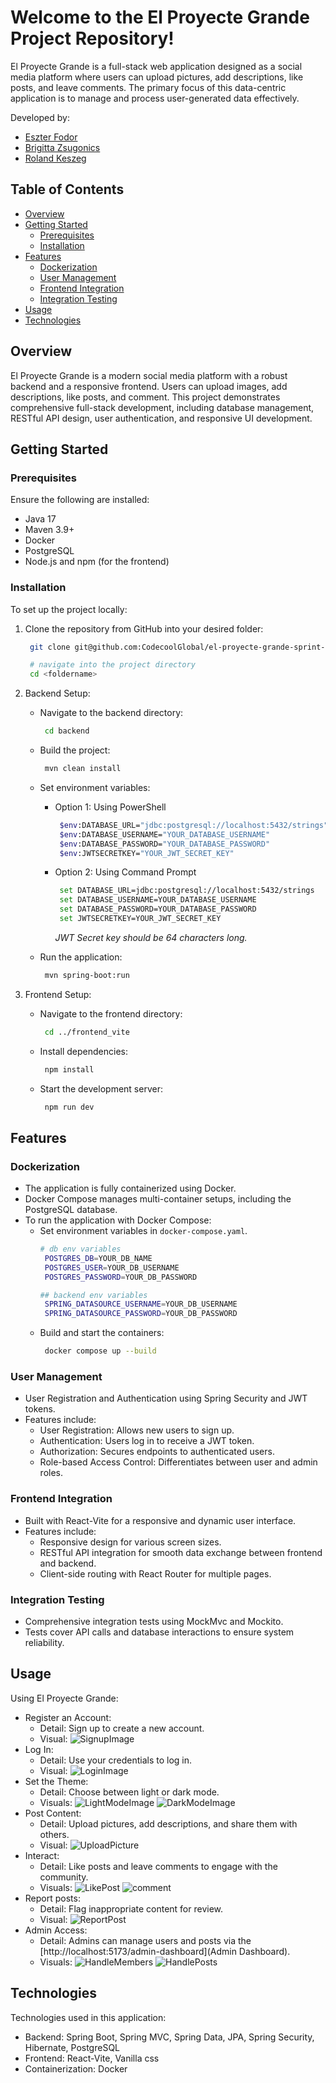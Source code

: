 # Welcome to the El Proyecte Grande Project Repository!

El Proyecte Grande is a full-stack web application designed as a social media platform where users can upload pictures, add descriptions, like posts, and leave comments. The primary focus of this data-centric application is to manage and process user-generated data effectively.

Developed by:
- [Eszter Fodor](https://github.com/eszti9902)
- [Brigitta Zsugonics](https://github.com/zsbrigi)
- [Roland Keszeg](https://github.com/keszegroland)

## Table of Contents
- [Overview](#overview)
- [Getting Started](#getting-Started)
  - [Prerequisites](#prerequisites)
  - [Installation](#installation)
- [Features](#features)
  - [Dockerization](#dockerization)
  - [User Management](#user-management)
  - [Frontend Integration](#frontend-integration)
  - [Integration Testing](#integration-testing)
- [Usage](#usage)
- [Technologies](#technologies)

## Overview
El Proyecte Grande is a modern social media platform with a robust backend and a responsive frontend. Users can upload images, add descriptions, like posts, and comment. This project demonstrates comprehensive full-stack development, including database management, RESTful API design, user authentication, and responsive UI development.

## Getting Started
  ### Prerequisites
  Ensure the following are installed:
  - Java 17
  - Maven 3.9+
  - Docker
  - PostgreSQL
  - Node.js and npm (for the frontend)

  ### Installation
  To set up the project locally:
1. Clone the repository from GitHub into your desired folder:
   ```bash
    git clone git@github.com:CodecoolGlobal/el-proyecte-grande-sprint-1-java-keszegroland.git

    # navigate into the project directory
    cd <foldername>
   ```

2. Backend Setup:
   - Navigate to the backend directory:
     ```bash
      cd backend
     ```

   - Build the project:
     ```bash
      mvn clean install
     ```

   - Set environment variables:
     - Option 1: Using PowerShell
       ```bash
        $env:DATABASE_URL="jdbc:postgresql://localhost:5432/strings"
        $env:DATABASE_USERNAME="YOUR_DATABASE_USERNAME"
        $env:DATABASE_PASSWORD="YOUR_DATABASE_PASSWORD"
        $env:JWTSECRETKEY="YOUR_JWT_SECRET_KEY"
       ```

     - Option 2: Using Command Prompt
       ```bash
        set DATABASE_URL=jdbc:postgresql://localhost:5432/strings
        set DATABASE_USERNAME=YOUR_DATABASE_USERNAME
        set DATABASE_PASSWORD=YOUR_DATABASE_PASSWORD
        set JWTSECRETKEY=YOUR_JWT_SECRET_KEY
       ```
       *JWT Secret key should be 64 characters long.*

   - Run the application:
     ```bash
      mvn spring-boot:run
     ```

3. Frontend Setup:
   - Navigate to the frontend directory:
     ```bash
      cd ../frontend_vite
     ```

   - Install dependencies:
     ```bash
      npm install
     ```

   - Start the development server:
       ```bash
        npm run dev
       ```

## Features
  ### Dockerization
  - The application is fully containerized using Docker.
  - Docker Compose manages multi-container setups, including the PostgreSQL database.
  - To run the application with Docker Compose:
    - Set environment variables in `docker-compose.yaml`.
        ```bash
        # db env variables
         POSTGRES_DB=YOUR_DB_NAME
         POSTGRES_USER=YOUR_DB_USERNAME
         POSTGRES_PASSWORD=YOUR_DB_PASSWORD

        ## backend env variables
         SPRING_DATASOURCE_USERNAME=YOUR_DB_USERNAME
         SPRING_DATASOURCE_PASSWORD=YOUR_DB_PASSWORD
        ```
    - Build and start the containers:
        ```bash
         docker compose up --build
        ```

  ### User Management
  - User Registration and Authentication using Spring Security and JWT tokens.
  - Features include:
    - User Registration: Allows new users to sign up.
    - Authentication: Users log in to receive a JWT token.
    - Authorization: Secures endpoints to authenticated users.
    - Role-based Access Control: Differentiates between user and admin roles.

  ### Frontend Integration
  - Built with React-Vite for a responsive and dynamic user interface.
  - Features include:
    - Responsive design for various screen sizes.
    - RESTful API integration for smooth data exchange between frontend and backend.
    - Client-side routing with React Router for multiple pages.

  ### Integration Testing
  - Comprehensive integration tests using MockMvc and Mockito.
  - Tests cover API calls and database interactions to ensure system reliability.

## Usage
Using El Proyecte Grande:
  - Register an Account:
    - Detail: Sign up to create a new account.
    - Visual: ![SignupImage](.//ImagesReadme/epg_signup.png)
  - Log In:
    - Detail: Use your credentials to log in.
    - Visual: ![LoginImage](.//ImagesReadme/epg_login.png)
  - Set the Theme:
    - Detail: Choose between light or dark mode.
    - Visuals: ![LightModeImage](.//ImagesReadme/epg_lightMode.png) ![DarkModeImage](.//ImagesReadme/epg_darkMode.png)
  - Post Content:
    - Detail: Upload pictures, add descriptions, and share them with others.
    - Visual: ![UploadPicture](.//ImagesReadme/epg_uploadPicture.png)
  - Interact:
    - Detail: Like posts and leave comments to engage with the community.
    - Visuals: ![LikePost](.//ImagesReadme/epg_likePost.png) ![comment](.//ImagesReadme/epg_comment.png)
  - Report posts:
    - Detail: Flag inappropriate content for review.
    - Visual: ![ReportPost](.//ImagesReadme/epg_reportPost.png)
  - Admin Access:
    - Detail: Admins can manage users and posts via the [http://localhost:5173/admin-dashboard](Admin Dashboard).
    - Visuals: ![HandleMembers](.//ImagesReadme/epg_handleMembers.png) ![HandlePosts](.//ImagesReadme/epg_handlePosts.png)

## Technologies
Technologies used in this application:
  - Backend: Spring Boot, Spring MVC, Spring Data, JPA, Spring Security, Hibernate, PostgreSQL
  - Frontend: React-Vite, Vanilla css
  - Containerization: Docker